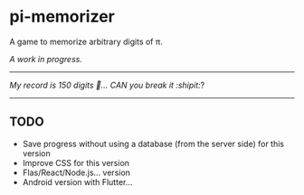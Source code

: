 # pi-memorizer
A game to memorize arbitrary digits of π.

_A work in progress._

--- 

_My record is 150 digits 🤨... CAN you break it :shipit:_?

---

## TODO
- Save progress without using a database (from the server side) for this version
- Improve CSS for this version
- Flas/React/Node.js... version
- Android version with Flutter...
